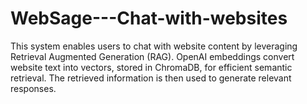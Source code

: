 # WebSage---Chat-with-websites
This system enables users to chat with website content by leveraging Retrieval Augmented Generation (RAG). OpenAI embeddings convert website text into vectors, stored in ChromaDB, for efficient semantic retrieval. The retrieved information is then used to generate relevant responses.
